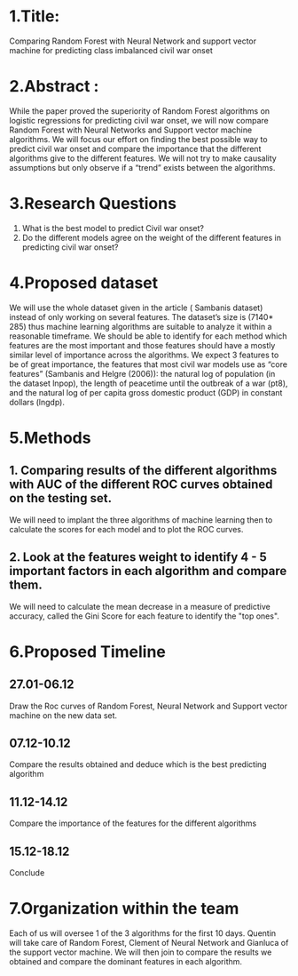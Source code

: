 # 1.Title:
Comparing Random Forest with Neural Network and support vector machine for predicting class imbalanced civil war onset
 
# 2.Abstract :
While the paper proved the superiority of Random Forest algorithms on logistic regressions for predicting civil war onset, we will now compare Random Forest with Neural Networks and Support vector machine algorithms. We will focus our effort on finding the best possible way to predict civil war onset and compare the importance that the different algorithms give to the different features. We will not try to make causality assumptions but only observe if a “trend” exists between the algorithms.
 
# 3.Research Questions
1.  What is the best model to predict Civil war onset?
2.  Do the different models agree on the weight of the different features in predicting civil war onset?

# 4.Proposed dataset
We will use the whole dataset given in the article ( Sambanis dataset) instead of only working on several features. 
The dataset’s size is (7140* 285)  thus machine learning algorithms are suitable to analyze it within a reasonable timeframe. 
We should be able to identify for each method which features are the most important and those features should have a mostly similar level of importance across the algorithms. We expect 3 features to be of great importance, the features that most civil war models use as “core features” (Sambanis and Helgre (2006)): the natural log of population (in the dataset lnpop), the length of peacetime until the outbreak of a war (pt8), and the natural log of per capita gross domestic product (GDP) in constant dollars (lngdp).

# 5.Methods
## 1.   Comparing results of the different algorithms with AUC of the different ROC curves obtained on the testing set.
We will need to implant the three algorithms of machine learning then to calculate the scores for each model and to plot the ROC curves. 
## 2.   Look at the features weight to identify 4 - 5 important factors in each algorithm and compare them.
We will need to calculate the mean decrease in a measure of predictive accuracy, called the Gini Score for each feature to identify the "top ones". 

# 6.Proposed Timeline
## 27.01-06.12
Draw the Roc curves of Random Forest, Neural Network and Support vector machine on the new data set.
## 07.12-10.12
Compare the results obtained and deduce which is the best predicting algorithm
## 11.12-14.12
Compare the importance of the features for the different algorithms
## 15.12-18.12
Conclude

# 7.Organization within the team
Each of us will oversee 1 of the 3 algorithms for the first 10 days. Quentin will take care of Random Forest, Clement of Neural Network and Gianluca of the support vector machine. 
We will then join to compare the results we obtained and compare the dominant features in each algorithm. 



